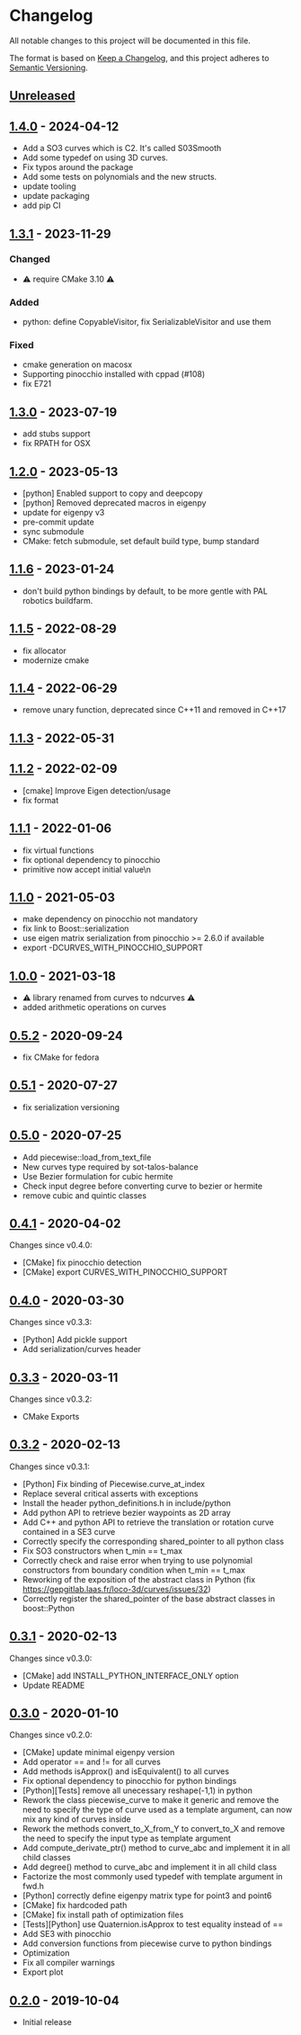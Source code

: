 # Changelog

All notable changes to this project will be documented in this file.

The format is based on [Keep a Changelog](https://keepachangelog.com/en/1.0.0/),
and this project adheres to [Semantic Versioning](https://semver.org/spec/v2.0.0.html).

## [Unreleased]

## [1.4.0] - 2024-04-12

- Add a SO3 curves which is C2. It's called S03Smooth
- Add some typedef on using 3D curves.
- Fix typos around the package
- Add some tests on polynomials and the new structs.
- update tooling
- update packaging
- add pip CI

## [1.3.1] - 2023-11-29

### Changed

- ⚠️ require CMake 3.10 ⚠️

### Added

- python: define CopyableVisitor, fix SerializableVisitor and use them

### Fixed

- cmake generation on macosx
- Supporting pinocchio installed with cppad (#108)
- fix E721

## [1.3.0] - 2023-07-19

- add stubs support
- fix RPATH for OSX

## [1.2.0] - 2023-05-13

- [python] Enabled support to copy and deepcopy
- [python] Removed deprecated macros in eigenpy
- update for eigenpy v3
- pre-commit update
- sync submodule
- CMake: fetch submodule, set default build type, bump standard

## [1.1.6] - 2023-01-24

- don't build python bindings by default, to be more gentle with PAL robotics buildfarm.

## [1.1.5] - 2022-08-29

- fix allocator
- modernize cmake

## [1.1.4] - 2022-06-29

- remove unary function, deprecated since C++11 and removed in C++17

## [1.1.3] - 2022-05-31

## [1.1.2] - 2022-02-09

- [cmake] Improve Eigen detection/usage
- fix format

## [1.1.1] - 2022-01-06

- fix virtual functions
- fix optional dependency to pinocchio
- primitive now accept initial value\n

## [1.1.0] - 2021-05-03

- make dependency on pinocchio not mandatory
- fix link to Boost::serialization
- use eigen matrix serialization from pinocchio >= 2.6.0 if available
- export -DCURVES_WITH_PINOCCHIO_SUPPORT


## [1.0.0] - 2021-03-18

- ⚠️ library renamed from curves to ndcurves ⚠️
- added arithmetic operations on curves

## [0.5.2] - 2020-09-24

- fix CMake for fedora

## [0.5.1] - 2020-07-27

- fix serialization versioning

## [0.5.0] - 2020-07-25

- Add piecewise::load_from_text_file
- New curves type required by sot-talos-balance
- Use Bezier formulation for cubic hermite
- Check input degree before converting curve to bezier or hermite
- remove cubic and quintic classes


## [0.4.1] - 2020-04-02

Changes since v0.4.0:
- [CMake] fix pinocchio detection
- [CMake] export CURVES_WITH_PINOCCHIO_SUPPORT

## [0.4.0] - 2020-03-30

Changes since v0.3.3:
- [Python] Add pickle support
- Add serialization/curves header

## [0.3.3] - 2020-03-11

Changes since v0.3.2:
- CMake Exports


## [0.3.2] - 2020-02-13

Changes since v0.3.1:
- [Python] Fix binding of Piecewise.curve_at_index
- Replace several critical asserts with exceptions
- Install the header python_definitions.h in include/python
- Add python API to retrieve bezier waypoints as 2D array
- Add C++ and python API to retrieve the translation or rotation curve contained in a SE3 curve
- Correctly specify the corresponding shared_pointer to all python class
- Fix SO3 constructors when t_min == t_max
- Correctly check and raise error when trying to use polynomial constructors from boundary condition when t_min == t_max
- Reworking of the exposition of the abstract class in Python (fix  https://gepgitlab.laas.fr/loco-3d/curves/issues/32)
- Correctly register the shared_pointer of the base abstract classes in boost::Python


## [0.3.1] - 2020-02-13

Changes since v0.3.0:
- [CMake] add INSTALL_PYTHON_INTERFACE_ONLY option
- Update README

## [0.3.0] - 2020-01-10

Changes since v0.2.0:
- [CMake] update minimal eigenpy version
- Add operator == and != for all curves
- Add methods isApprox() and isEquivalent() to all curves
- Fix optional dependency to pinocchio for python bindings
- [Python][Tests] remove all unecessary reshape(-1,1) in python
- Rework the class piecewise_curve to make it generic and remove the need to specify the type of curve used as a template argument, can now mix any kind of curves inside
- Rework the methods convert_to_X_from_Y to convert_to_X and remove the need to specify the input type as template argument
- Add compute_derivate_ptr() method to curve_abc and implement it in all child classes
- Add degree() method to curve_abc and implement it in all child class
- Factorize the most commonly used typedef with template argument in fwd.h
- [Python] correctly define eigenpy matrix type for point3 and point6
- [CMake] fix hardcoded path
- [CMake] fix install path of optimization files
- [Tests][Python] use Quaternion.isApprox to test equality instead of ==
- Add SE3 with pinocchio
- Add conversion functions from piecewise curve to python bindings
- Optimization
- Fix all compiler warnings
- Export plot

## [0.2.0] - 2019-10-04

- Initial release

[Unreleased]: https://github.com/loco-3d/ndcurves/compare/v1.4.0...HEAD
[1.4.0]: https://github.com/loco-3d/ndcurves/compare/v1.3.1...v1.4.0
[1.3.1]: https://github.com/loco-3d/ndcurves/compare/v1.3.0...v1.3.1
[1.3.0]: https://github.com/loco-3d/ndcurves/compare/v1.2.0...v1.3.0
[1.2.0]: https://github.com/loco-3d/ndcurves/compare/v1.1.6...v1.2.0
[1.1.6]: https://github.com/loco-3d/ndcurves/compare/v1.1.5...v1.1.6
[1.1.5]: https://github.com/loco-3d/ndcurves/compare/v1.1.4...v1.1.5
[1.1.4]: https://github.com/loco-3d/ndcurves/compare/v1.1.3...v1.1.4
[1.1.3]: https://github.com/loco-3d/ndcurves/compare/v1.1.2...v1.1.3
[1.1.2]: https://github.com/loco-3d/ndcurves/compare/v1.1.1...v1.1.2
[1.1.1]: https://github.com/loco-3d/ndcurves/compare/v1.1.0...v1.1.1
[1.1.0]: https://github.com/loco-3d/ndcurves/compare/v1.0.0...v1.1.0
[1.0.0]: https://github.com/loco-3d/ndcurves/compare/v0.5.2...v1.0.0
[0.5.2]: https://github.com/loco-3d/ndcurves/compare/v0.5.1...v0.5.2
[0.5.1]: https://github.com/loco-3d/ndcurves/compare/v0.5.0...v0.5.1
[0.5.0]: https://github.com/loco-3d/ndcurves/compare/v0.4.1...v0.5.0
[0.4.1]: https://github.com/loco-3d/ndcurves/compare/v0.4.0...v0.4.1
[0.4.0]: https://github.com/loco-3d/ndcurves/compare/v0.3.3...v0.4.0
[0.3.3]: https://github.com/loco-3d/ndcurves/compare/v0.3.2...v0.3.3
[0.3.2]: https://github.com/loco-3d/ndcurves/compare/v0.3.1...v0.3.2
[0.3.1]: https://github.com/loco-3d/ndcurves/compare/v0.3.0...v0.3.1
[0.3.0]: https://github.com/loco-3d/ndcurves/compare/v0.2.0...v0.3.0
[0.2.0]: https://github.com/loco-3d/ndcurves/releases/tag/v0.2.0
